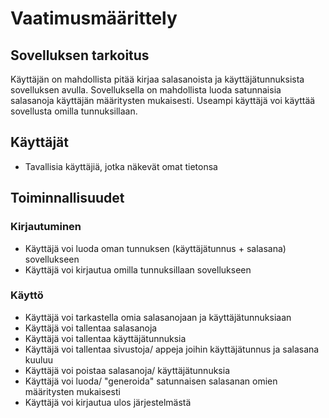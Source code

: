# Vaatimusmäärittely

## Sovelluksen tarkoitus
Käyttäjän on mahdollista pitää kirjaa salasanoista ja käyttäjätunnuksista sovelluksen avulla.
Sovelluksella on mahdollista luoda satunnaisia salasanoja käyttäjän määritysten mukaisesti.
Useampi käyttäjä voi käyttää sovellusta omilla tunnuksillaan.

## Käyttäjät
* Tavallisia käyttäjiä, jotka näkevät omat tietonsa

## Toiminnallisuudet

### Kirjautuminen
* Käyttäjä voi luoda oman tunnuksen (käyttäjätunnus + salasana) sovellukseen
* Käyttäjä voi kirjautua omilla tunnuksillaan sovellukseen

### Käyttö
* Käyttäjä voi tarkastella omia salasanojaan ja käyttäjätunnuksiaan
* Käyttäjä voi tallentaa salasanoja
* Käyttäjä voi tallentaa käyttäjätunnuksia
* Käyttäjä voi tallentaa sivustoja/ appeja joihin käyttäjätunnus ja salasana kuuluu
* Käyttäjä voi poistaa salasanoja/ käyttäjätunnuksia
* Käyttäjä voi luoda/ "generoida" satunnaisen salasanan omien määritysten mukaisesti
* Käyttäjä voi kirjautua ulos järjestelmästä
